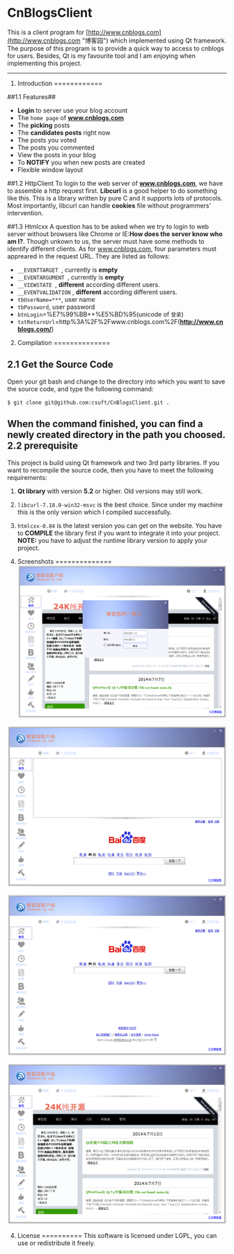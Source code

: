 CnBlogsClient
=============

This is a client program for [http://www.cnblogs.com](http://www.cnblogs.com "博客园") which implemented using Qt framework. The purpose of this program is to provide a quick way to access to cnblogs for users. Besides, Qt is my favourite tool and I am enjoying when implementing this project.

----------

1. Introduction
============

##1.1 Features##
* **Login** to server use your blog account
* The `home page` of **www.cnblogs.com**
* The **picking** posts
* The **candidates posts** right now
* The posts you voted
* The posts you commented
* View the posts in your blog
* To **NOTIFY** you when new posts are created
* Flexible window layout

##1.2 HttpClient
To login to the web server of **www.cnblogs.com**, we have to assemble a http request first. **Libcurl** is a good helper to do something like this. This is a library written by pure C and it supports lots of protocols. Most importantly, libcurl can handle **cookies** file without programmers' intervention.     


##1.3 Htmlcxx
A question has to be asked when we try to login to web server without browsers like Chrome or IE:**How does the server know who am I?**. Though unkown to us, the server must have some methods to identify different clients. As for www.cnblogs.com, four parameters must appreared in the request URL. They are listed as follows:
 
- ```__EVENTTARGET ```, currently is **empty**
- ```__EVENTARGUMENT ```, currently is **empty**
- ```__VIEWSTATE ```, **different** according different users.
- ```__EVENTVALIDATION``` , **different** according different users.
- ```tbUserName=***```, user name
- ```tbPassword```, user password
- ```btnLogin```=%E7%99%BB++%E5%BD%95(unicode of `登录`)
- ```txtReturnUrl```=http%3A%2F%2Fwww.cnblogs.com%2F(**http://www.cnblogs.com/**)

2. Compilation
==============

2.1 Get the Source Code
-----------------------
Open your git bash and change to the directory into which you want to save the source code, and type the following command:

    $ git clone git@github.com:csuft/CnBlogsClient.git .
When the command finished, you can find a newly created directory in the path you choosed.
2.2 prerequisite
----------------
This project is build using Qt framework and two 3rd party libraries. If you want to recompile the source code, then you have to meet the following requirements:  

1. **Qt library** with version **5.2** or higher. Old versions may still work.  
2. ```libcurl-7.18.0-win32-msvc``` is the best choice. Since under my machine this is the only version which I compiled successfully.
3. ```htmlcxx-0.84``` is the latest version you can get on the website. You have to **COMPILE** the library first if you want to integrate it into your project. **NOTE:** you have to adjust the runtime library version to apply your project.


3. Screenshots
==============
![MethodOne.jpg](https://github.com/csuft/CnBlogsClient/raw/master/Screenshots/2014-07-24_204458.png "")

![MethodOne.jpg](https://github.com/csuft/CnBlogsClient/raw/master/Screenshots/Schirmfoto_2014-07-14_111003.png "")

![MethodOne.jpg](https://github.com/csuft/CnBlogsClient/raw/master/Screenshots/Schirmfoto_2014-07-14_111045.png "")

![MethodOne.jpg](https://github.com/csuft/CnBlogsClient/raw/master/Screenshots/Schirmfoto_2014-07-24_084258.png "")

4. License
==========
This software is licensed under LGPL, you can use or redistribute it freely.


